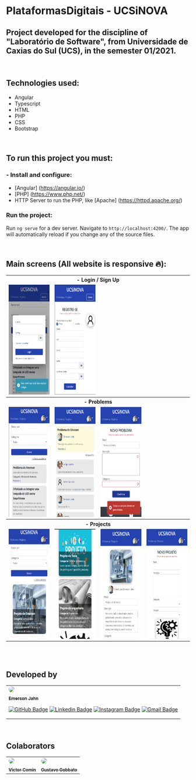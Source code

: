 # PlataformasDigitais - UCSiNOVA

## Project developed for the discipline of "Laboratório de Software", from Universidade de Caxias do Sul (UCS), in the semester 01/2021.

<br>

## Technologies used:
- Angular
- Typescript
- HTML
- PHP
- CSS
- Bootstrap

<br>

## To run this project you must:
### - Install and configure:
- [Angular] (https://angular.io/)
- [PHP] (https://www.php.net/)
- HTTP Server to run the PHP, like [Apache] (https://httpd.apache.org/)

### Run the project:
Run `ng serve` for a dev server. Navigate to `http://localhost:4200/`. The app will automatically reload if you change any of the source files.

<br>

## Main screens (All website is responsive :fire:): 
<table style="border:0">
<tr>
<th colspan=4>
- Login / Sign Up
</th>
</tr>
<td>
<img src="./src/assets/images/screens/profile-login/login.png" alt="Login" height="300"/>
</td>
<td>
<img src="./src/assets/images/screens/profile-login/sign-up.png" alt="Sign up" height="300"/>
</td>
</tr>
<tr>
<th colspan=4>
- Problems
</th>
</tr>
<tr>
<td>
<img src="./src/assets/images/screens/problems/problems.png" alt="Problems" height="300"/>
</td>
<td>
<img src="./src/assets/images/screens/problems/inside-problem.png" alt="Inside Problem" height="300"/>
</td>
<td>
<img src="./src/assets/images/screens/problems/new-problem.png" alt="New Problem" height="300"/>
</td>
</tr>
<tr>
<th colspan=4>
- Projects
</th>
</tr>
<tr>
<td>
<img src="./src/assets/images/screens/projects/projects-1.png" alt="Projects 1" height="300"/>
</td>
<td>
<img src="./src/assets/images/screens/projects/projects-2.png" alt="Projects 2" height="300"/>
</td>
<td>
<img src="./src/assets/images/screens/projects/inside-project.png" alt="Inside Project" height="300"/>
</td>
<td>
<img src="./src/assets/images/screens/projects/new-project.png" alt="New Project" height="300"/>
</td>
</tr>
</table>

<br>
<br>

## Developed by

<table style="border:0">
<tr>
<td>
<a href="https://github.com/EmersonJahn">
<img style="border-radius: 50%;" src="https://avatars3.githubusercontent.com/u/68763696?s=400&u=c823bbab5b472417b5d7883037989fd503be07c2&v=4" width="100px">
<br>
<sub><b>Emerson Jahn</b></sub></a> <a href="https://github.com/EmersonJahn" title="GitHub"></a>

[![GitHub Badge](https://img.shields.io/badge/-black?style=flat-square&logo=GitHub&logoColor=white&link=https://github.com/EmersonJahn//)](https://github.com/EmersonJahn/) 
[![Linkedin Badge](https://img.shields.io/badge/-blue?style=flat-square&logo=Linkedin&logoColor=white&link=https://www.linkedin.com/in/emerson-jahn-76285a180//)](https://www.linkedin.com/in/emerson-jahn/) 
[![Instagram Badge](https://img.shields.io/badge/-blueviolet?style=flat-square&logo=Instagram&logoColor=white&link=https://www.instagram.com/emerson_jahn//)](https://www.instagram.com/emerson_jahn) 
[![Gmail Badge](https://img.shields.io/badge/-c14438?style=flat-square&logo=Gmail&logoColor=white&link=mailto:emersonajahn.com)](mailto:emersonajahn@gmail.com)
</td>
</tr>
</table>

<br>

## Colaborators

<table style="border:0">
<tr>
<td>
<a href="https://github.com/vbcomin">
<img style="border-radius: 50%;" src="https://avatars.githubusercontent.com/u/81934697?v=4" width="100px">
<br>
<sub><b>Victor Comin</b></sub></a> <a href="https://github.com/vbcomin" title="GitHub"></a>
</td>
<td>
<a href="https://github.com/gugagobbato">
<img style="border-radius: 50%;" src="https://avatars.githubusercontent.com/u/52713981?v=4" width="100px">
<br>
<sub><b>Gustavo Gobbato</b></sub></a> <a href="https://github.com/gugagobbato" title="GitHub"></a>
</td>
</tr>

</table>

